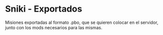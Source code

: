 Sniki - Exportados
===============

Misiones exportadas al formato .pbo, que se quieren colocar en el servidor, junto con los mods necesarios para las mismas.
